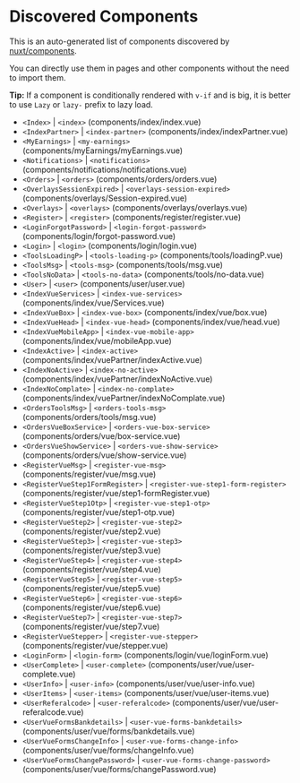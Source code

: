 # Discovered Components

This is an auto-generated list of components discovered by [nuxt/components](https://github.com/nuxt/components).

You can directly use them in pages and other components without the need to import them.

**Tip:** If a component is conditionally rendered with `v-if` and is big, it is better to use `Lazy` or `lazy-` prefix to lazy load.

- `<Index>` | `<index>` (components/index/index.vue)
- `<IndexPartner>` | `<index-partner>` (components/index/indexPartner.vue)
- `<MyEarnings>` | `<my-earnings>` (components/myEarnings/myEarnings.vue)
- `<Notifications>` | `<notifications>` (components/notifications/notifications.vue)
- `<Orders>` | `<orders>` (components/orders/orders.vue)
- `<OverlaysSessionExpired>` | `<overlays-session-expired>` (components/overlays/Session-expired.vue)
- `<Overlays>` | `<overlays>` (components/overlays/overlays.vue)
- `<Register>` | `<register>` (components/register/register.vue)
- `<LoginForgotPassword>` | `<login-forgot-password>` (components/login/forgot-password.vue)
- `<Login>` | `<login>` (components/login/login.vue)
- `<ToolsLoadingP>` | `<tools-loading-p>` (components/tools/loadingP.vue)
- `<ToolsMsg>` | `<tools-msg>` (components/tools/msg.vue)
- `<ToolsNoData>` | `<tools-no-data>` (components/tools/no-data.vue)
- `<User>` | `<user>` (components/user/user.vue)
- `<IndexVueServices>` | `<index-vue-services>` (components/index/vue/Services.vue)
- `<IndexVueBox>` | `<index-vue-box>` (components/index/vue/box.vue)
- `<IndexVueHead>` | `<index-vue-head>` (components/index/vue/head.vue)
- `<IndexVueMobileApp>` | `<index-vue-mobile-app>` (components/index/vue/mobileApp.vue)
- `<IndexActive>` | `<index-active>` (components/index/vuePartner/indexActive.vue)
- `<IndexNoActive>` | `<index-no-active>` (components/index/vuePartner/indexNoActive.vue)
- `<IndexNoComplate>` | `<index-no-complate>` (components/index/vuePartner/indexNoComplate.vue)
- `<OrdersToolsMsg>` | `<orders-tools-msg>` (components/orders/tools/msg.vue)
- `<OrdersVueBoxService>` | `<orders-vue-box-service>` (components/orders/vue/box-service.vue)
- `<OrdersVueShowService>` | `<orders-vue-show-service>` (components/orders/vue/show-service.vue)
- `<RegisterVueMsg>` | `<register-vue-msg>` (components/register/vue/msg.vue)
- `<RegisterVueStep1FormRegister>` | `<register-vue-step1-form-register>` (components/register/vue/step1-formRegister.vue)
- `<RegisterVueStep1Otp>` | `<register-vue-step1-otp>` (components/register/vue/step1-otp.vue)
- `<RegisterVueStep2>` | `<register-vue-step2>` (components/register/vue/step2.vue)
- `<RegisterVueStep3>` | `<register-vue-step3>` (components/register/vue/step3.vue)
- `<RegisterVueStep4>` | `<register-vue-step4>` (components/register/vue/step4.vue)
- `<RegisterVueStep5>` | `<register-vue-step5>` (components/register/vue/step5.vue)
- `<RegisterVueStep6>` | `<register-vue-step6>` (components/register/vue/step6.vue)
- `<RegisterVueStep7>` | `<register-vue-step7>` (components/register/vue/step7.vue)
- `<RegisterVueStepper>` | `<register-vue-stepper>` (components/register/vue/stepper.vue)
- `<LoginForm>` | `<login-form>` (components/login/vue/loginForm.vue)
- `<UserComplete>` | `<user-complete>` (components/user/vue/user-complete.vue)
- `<UserInfo>` | `<user-info>` (components/user/vue/user-info.vue)
- `<UserItems>` | `<user-items>` (components/user/vue/user-items.vue)
- `<UserReferalcode>` | `<user-referalcode>` (components/user/vue/user-referalcode.vue)
- `<UserVueFormsBankdetails>` | `<user-vue-forms-bankdetails>` (components/user/vue/forms/bankdetails.vue)
- `<UserVueFormsChangeInfo>` | `<user-vue-forms-change-info>` (components/user/vue/forms/changeInfo.vue)
- `<UserVueFormsChangePassword>` | `<user-vue-forms-change-password>` (components/user/vue/forms/changePassword.vue)
